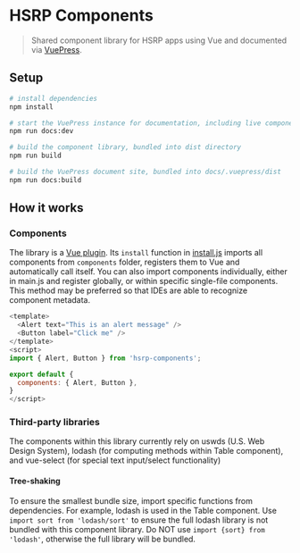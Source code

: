 # HSRP Components

> Shared component library for HSRP apps using Vue and documented via [VuePress](https://vuepress.vuejs.org/).

## Setup

```bash
# install dependencies
npm install

# start the VuePress instance for documentation, including live component demos
npm run docs:dev

# build the component library, bundled into dist directory
npm run build

# build the VuePress document site, bundled into docs/.vuepress/dist
npm run docs:build
```

## How it works

### Components

The library is a [Vue plugin](https://vuejs.org/v2/guide/plugins.html). Its `install` function in [install.js](src/install.js) imports all components from `components` folder, registers them to Vue and automatically call itself. You can also import components individually, either in main.js and register globally, or within specific single-file components. This method may be preferred so that IDEs are able to recognize component metadata.

```js
<template>
  <Alert text="This is an alert message" />
  <Button label="Click me" />
</template>
<script>
import { Alert, Button } from 'hsrp-components';

export default {
  components: { Alert, Button },
}
</script>
```

### Third-party libraries

The components within this library currently rely on uswds (U.S. Web Design System), lodash (for computing methods within Table component), and vue-select (for special text input/select functionality)

#### Tree-shaking

To ensure the smallest bundle size, import specific functions from dependencies. For example, lodash is used in the Table component. Use `import sort from 'lodash/sort'` to ensure the full lodash library is not bundled with this component library. Do NOT use `import {sort} from 'lodash'`, otherwise the full library will be bundled.

